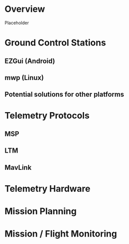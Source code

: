 # Overview

Placeholder

# Ground Control Stations
## EZGui (Android)
## mwp (Linux)
## Potential solutions for other platforms

# Telemetry Protocols
## MSP
## LTM
## MavLink

# Telemetry Hardware

# Mission Planning

# Mission / Flight Monitoring

